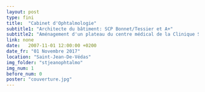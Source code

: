 ```yaml
---
layout: post
type: fini
title:  "Cabinet d'Ophtalmologie"
subtitle1: "Architecte du bâtiment: SCP Bonnet/Tessier et A+"
subtitle2: "Aménagement d'un plateau du centre médical de la Clinique St Jean"
link: none
date:   2007-11-01 12:00:00 +0200
date_fr: "01 Novembre 2017"
location: "Saint-Jean-De-Védas"
img_folder: "stjeanophtalmo"
img_num: 1
before_num: 0
poster: "couverture.jpg"
---
```

